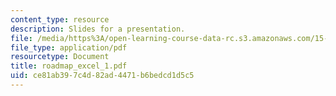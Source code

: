 ```yaml
---
content_type: resource
description: Slides for a presentation.
file: /media/https%3A/open-learning-course-data-rc.s3.amazonaws.com/15-778-management-of-supply-networks-for-products-and-services-summer-2004/ce81ab397c4d82ad4471b6bedcd1d5c5_roadmap_excel_1.pdf
file_type: application/pdf
resourcetype: Document
title: roadmap_excel_1.pdf
uid: ce81ab39-7c4d-82ad-4471-b6bedcd1d5c5
---
```

